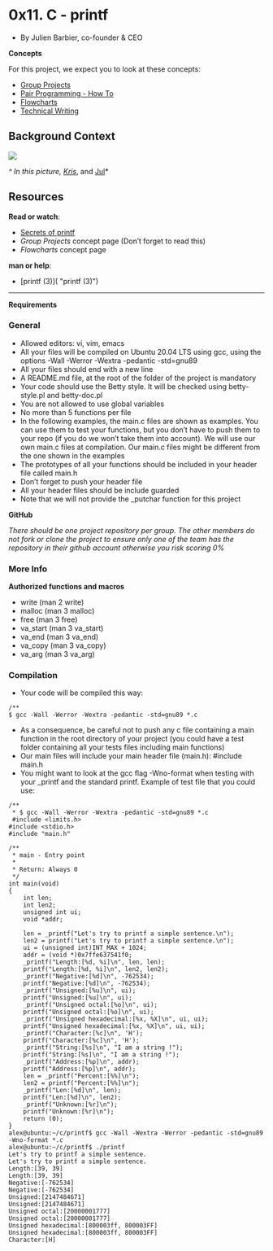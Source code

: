 0x11. C - printf
================
-   By Julien Barbier, co-founder & CEO

**Concepts**

For this project, we expect you to look at these concepts:

-   [Group Projects](https://intranet.alxswe.com/concepts/111 "Group Projects")
-   [Pair Programming - How To](https://intranet.alxswe.com/concepts/121 "Pair Programming - How To")
-   [Flowcharts](https://intranet.alxswe.com/concepts/130 "Flowcharts")
-   [Technical Writing](https://intranet.alxswe.com/concepts/225 "Technical Writing")

Background Context
------------------

![](https://s3.amazonaws.com/intranet-projects-files/holbertonschool-low_level_programming/228/printf.png)

*^ In this picture, [Kris](https://intranet.alxswe.com/rltoken/X_vDffLlUpbtqnubfnQx8Q "Kris")*, and [Jul](https://intranet.alxswe.com/rltoken/X_vDffLlUpbtqnubfnQx8Q "Jul")*

Resources
---------

**Read or watch**:

-   [Secrets of printf](https://intranet.alxswe.com/rltoken/7Vw7aUWgwC7JYUrqI4bh4Q "Secrets of printf")
-   *Group Projects* concept page (Don’t forget to read this)
-   *Flowcharts* concept page

**man or help**:

-    [printf (3)]( "printf (3)")

------------

**Requirements**

### General

-   Allowed editors: vi, vim, emacs
-   All your files will be compiled on Ubuntu 20.04 LTS using gcc, using the options -Wall -Werror -Wextra -pedantic -std=gnu89
-   All your files should end with a new line
-   A README.md file, at the root of the folder of the project is mandatory
-   Your code should use the Betty style. It will be checked using betty-style.pl and betty-doc.pl
-   You are not allowed to use global variables
-   No more than 5 functions per file
-   In the following examples, the main.c files are shown as examples. You can use them to test your functions, but you don’t have to push them to your repo (if you do we won’t take them into account). We will use our own main.c files at compilation. Our main.c files might be different from the one shown in the examples
-   The prototypes of all your functions should be included in your header file called main.h
-   Don’t forget to push your header file
-   All your header files should be include guarded
-   Note that we will not provide the _putchar function for this project

**GitHub**

*There should be one project repository per group. The other members do not fork or clone the project to ensure only one of the team has the repository in their github account otherwise you risk scoring 0%*

### More Info

**Authorized functions and macros**

-   write (man 2 write)
-   malloc (man 3 malloc)
-   free (man 3 free)
-   va_start (man 3 va_start)
-   va_end (man 3 va_end)
-   va_copy (man 3 va_copy)
-   va_arg (man 3 va_arg)

### Compilation

-   Your code will be compiled this way:

```
/**
$ gcc -Wall -Werror -Wextra -pedantic -std=gnu89 *.c
``` 
-   As a consequence, be careful not to push any c file containing a main function in the root directory of your project (you could have a test folder containing all your tests files including main functions)
-   Our main files will include your main header file (main.h): #include main.h
-   You might want to look at the gcc flag -Wno-format when testing with your _printf and the standard printf. Example of test file that you could use:
```
/**
 * $ gcc -Wall -Werror -Wextra -pedantic -std=gnu89 *.c
 #include <limits.h>
#include <stdio.h>
#include "main.h"

/**
 * main - Entry point
 *
 * Return: Always 0
 */
int main(void)
{
    int len;
    int len2;
    unsigned int ui;
    void *addr;

    len = _printf("Let's try to printf a simple sentence.\n");
    len2 = printf("Let's try to printf a simple sentence.\n");
    ui = (unsigned int)INT_MAX + 1024;
    addr = (void *)0x7ffe637541f0;
    _printf("Length:[%d, %i]\n", len, len);
    printf("Length:[%d, %i]\n", len2, len2);
    _printf("Negative:[%d]\n", -762534);
    printf("Negative:[%d]\n", -762534);
    _printf("Unsigned:[%u]\n", ui);
    printf("Unsigned:[%u]\n", ui);
    _printf("Unsigned octal:[%o]\n", ui);
    printf("Unsigned octal:[%o]\n", ui);
    _printf("Unsigned hexadecimal:[%x, %X]\n", ui, ui);
    printf("Unsigned hexadecimal:[%x, %X]\n", ui, ui);
    _printf("Character:[%c]\n", 'H');
    printf("Character:[%c]\n", 'H');
    _printf("String:[%s]\n", "I am a string !");
    printf("String:[%s]\n", "I am a string !");
    _printf("Address:[%p]\n", addr);
    printf("Address:[%p]\n", addr);
    len = _printf("Percent:[%%]\n");
    len2 = printf("Percent:[%%]\n");
    _printf("Len:[%d]\n", len);
    printf("Len:[%d]\n", len2);
    _printf("Unknown:[%r]\n");
    printf("Unknown:[%r]\n");
    return (0);
}
alex@ubuntu:~/c/printf$ gcc -Wall -Wextra -Werror -pedantic -std=gnu89 -Wno-format *.c
alex@ubuntu:~/c/printf$ ./printf
Let's try to printf a simple sentence.
Let's try to printf a simple sentence.
Length:[39, 39]
Length:[39, 39]
Negative:[-762534]
Negative:[-762534]
Unsigned:[2147484671]
Unsigned:[2147484671]
Unsigned octal:[20000001777]
Unsigned octal:[20000001777]
Unsigned hexadecimal:[800003ff, 800003FF]
Unsigned hexadecimal:[800003ff, 800003FF]
Character:[H]

